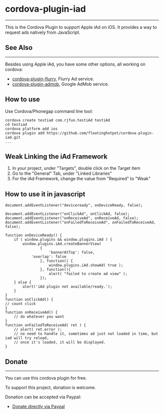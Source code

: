 # cordova-plugin-iad #
---------------------------
This is the Cordova Plugin to support Apple iAd on iOS. It provides a way to request ads natively from JavaScript. 

## See Also ##
---------------------------
Besides using Apple iAd, you have some other options, all working on cordova:
* [cordova-plugin-flurry](https://github.com/floatinghotpot/cordova-plugin-flurry), Flurry Ad service. 
* [cordova-plugin-admob](https://github.com/floatinghotpot/cordova-plugin-admob), Google AdMob service.

## How to use ##

Use Cordova/Phonegap command line tool:

    cordova create testiad com.rjfun.testiAd testiAd
    cd testiad
    cordova platform add ios
    cordova plugin add https://github.com/floatinghotpot/cordova-plugin-iad.git
    ...

## Weak Linking the iAd Framework ##

1. In your project, under "Targets", double click on the Target item
2. Go to the "General" Tab, under "Linked Libraries" 
3. For the iAd Framework, change the value from "Required" to "Weak"

## How to use it in javascript ##

    document.addEventListener("deviceready", onDeviceReady, false);

   	document.addEventListener("onClickAd", onClickAd, false);
  	document.addEventListener("onReceiveAd", onReceiveAd, false);
 	document.addEventListener("onFailedToReceiveAd", onFailedToReceiveAd, false);

    function onDeviceReady() {
    	if ( window.plugins && window.plugins.iAd ) {
    	    window.plugins.iAd.createBannerView( 
    	    		{
    		            'bannerAtTop': false,
			    'overlap': false
    	            }, function() {
    	            	window.plugins.iAd.showAd( true );
    	            }, function(){
    	            	alert( "failed to create ad view" );
    	            });
    	} else {
    		alert('iAd plugin not available/ready.');
    	}
    }
    function onClickAd() {
	// count click    	
    }
    function onReceiveAd() {
    	// do whatever you want 
    }
    function onFailedToReceiveAd( ret ) {
    	// alert( ret.error ); 
        // no need to handle it, sometimes ad just not loaded in time, but iad will try reload, 
        // once it's loaded, it will be displayed.
    }

## Donate ##
----------------------------------------------
You can use this cordova plugin for free. 

To support this project, donation is welcome.

Donation can be accepted via Paypal:
* [Donate directly via Paypal](http://floatinghotpot.github.io/#donate)


